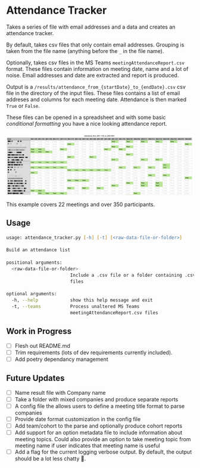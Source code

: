 # Attendance Tracker

Takes a series of file with email addresses and a data and creates an attendance tracker.

By default, takes csv files that only contain email addresses. Grouping is taken from the file name (anything before the `_` in the file name).

Optionally, takes csv files in the MS Teams `meetingAttendanceReport.csv` format. These files contain information on meeting date, name and a lot of noise. Email addresses and date are extracted and report is produced.

Output is a `/results/attendance_from_{startDate}_to_{endDate}.csv` csv file in the directory of the input files. These files contains a list of email addreses and columns for each meeting date. Attendance is then marked `True` or `False`.

These files can be opened in a spreadsheet and with some basic _conditional formatting_ you have a nice looking attendance report.

![Sample attendance report](images/sample_attendance_report.png)

This example covers 22 meetings and over 350 participants.

## Usage

```zsh
usage: attendance_tracker.py [-h] [-t] [<raw-data-file-or-folder>]

Build an attendance list

positional arguments:
  <raw-data-file-or-folder>
                        Include a .csv file or a folder containing .csv
                        files

optional arguments:
  -h, --help            show this help message and exit
  -t, --teams           Process unaltered MS Teams
                        meetingAttendanceReport.csv files
```

## Work in Progress

- [ ] Flesh out README.md
- [ ] Trim requirements (lots of dev requirements currently included).
- [ ] Add poetry dependancy management

## Future Updates

- [ ] Name result file with Company name
- [ ] Take a folder with mixed companies and produce separate reports
- [ ] A config file the allows users to define a meeting title format to parse companies
- [ ] Provide date format customization in the config file
- [ ] Add team/cohort to the parse and optionally produce cohort reports
- [ ] Add support for an option metadata file to include information about meeting topics. Could also provide an option to take meeting topic from meeting name if user indicates that meeting name is useful
- [ ] Add a flag for the current logging verbose output. By default, the output should be a lot less chatty 🤫.
